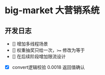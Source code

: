 # big-market 大营销系统

## 开发日志

- [] 增加多线程场景
- [] 权重抽奖只给一次，`>=` 修改为等于
- [] 在后续阶段增加限流设计
- [x] convert逻辑校验 0.0018 返回值确认
